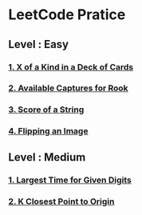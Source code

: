 # LeetCode Pratice

## Level : Easy
### [1. X of a Kind in a Deck of Cards](https://leetcode.com/problems/x-of-a-kind-in-a-deck-of-cards/description/)
### [2. Available Captures for Rook](https://leetcode.com/problems/available-captures-for-rook/description/)
### [3. Score of a String](https://leetcode.com/problems/score-of-a-string/description/)
### [4. Flipping an Image](https://leetcode.com/problems/flipping-an-image/description/)

## Level : Medium
### [1. Largest Time for Given Digits](https://leetcode.com/problems/largest-time-for-given-digits/description/)
### [2. K Closest Point to Origin](https://leetcode.com/problems/k-closest-points-to-origin/description/)
